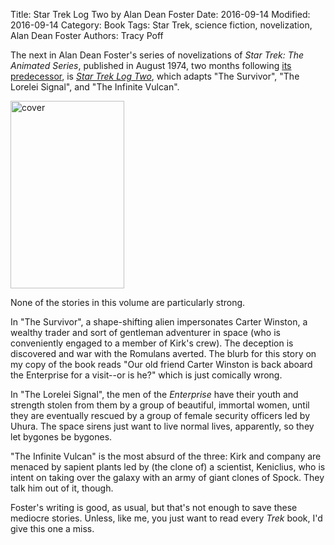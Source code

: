 Title: Star Trek Log Two by Alan Dean Foster
Date: 2016-09-14
Modified: 2016-09-14
Category: Book
Tags: Star Trek, science fiction, novelization, Alan Dean Foster
Authors: Tracy Poff

The next in Alan Dean Foster's series of novelizations of *Star Trek: The Animated Series*, published in August 1974, two months following [its predecessor](https://otherstuffexists.wordpress.com/2015/07/21/star-trek-log-one-by-alan-dean-foster/), is [*Star Trek Log Two*](http://amzn.to/2cUPTMU), which adapts "The Survivor", "The Lorelei Signal", and "The Infinite Vulcan".

<a href="http://amzn.to/2cUPTMU"><img src="https://otherstuffexists.files.wordpress.com/2016/09/cover.jpg?w=182" alt="cover" width="182" height="300" class="aligncenter size-medium wp-image-1027" /></a>

None of the stories in this volume are particularly strong.

In "The Survivor", a shape-shifting alien impersonates Carter Winston, a wealthy trader and sort of gentleman adventurer in space (who is conveniently engaged to a member of Kirk's crew). The deception is discovered and war with the Romulans averted. The blurb for this story on my copy of the book reads "Our old friend Carter Winston is back aboard the Enterprise for a visit--or is he?" which is just comically wrong.

In "The Lorelei Signal", the men of the *Enterprise* have their youth and strength stolen from them by a group of beautiful, immortal women, until they are eventually rescued by a group of female security officers led by Uhura. The space sirens just want to live normal lives, apparently, so they let bygones be bygones.

"The Infinite Vulcan" is the most absurd of the three: Kirk and company are menaced by sapient plants led by (the clone of) a scientist, Keniclius, who is intent on taking over the galaxy with an army of giant clones of Spock. They talk him out of it, though.

Foster's writing is good, as usual, but that's not enough to save these mediocre stories. Unless, like me, you just want to read every *Trek* book, I'd give this one a miss.
